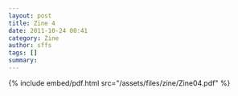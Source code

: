 ```yaml
---
layout: post
title: Zine 4
date: 2011-10-24 00:41
category: Zine
author: sffs
tags: []
summary: 
---
```



{% include embed/pdf.html src="/assets/files/zine/Zine04.pdf" %}